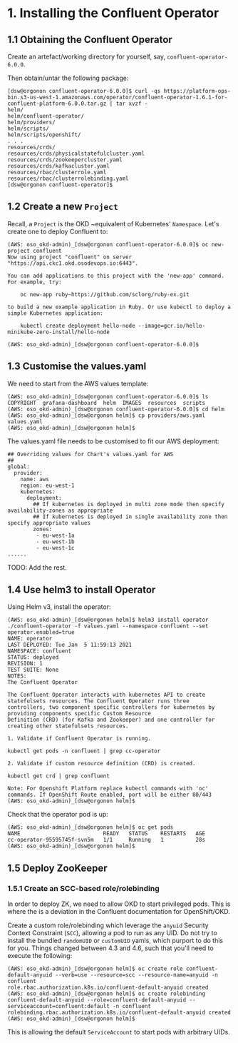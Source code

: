 # 1. Installing the Confluent Operator

## 1.1 Obtaining the Confluent Operator

Create an artefact/working directory for yourself, say, `confluent-operator-6.0.0`.

Then obtain/untar the following package:

```
[dsw@orgonon confluent-operator-6.0.0]$ curl -qs https://platform-ops-bin.s3-us-west-1.amazonaws.com/operator/confluent-operator-1.6.1-for-confluent-platform-6.0.0.tar.gz | tar xvzf -                                                                                                     helm/                                                                         
helm/confluent-operator/                                                      
helm/providers/                                                               
helm/scripts/                                                                 
helm/scripts/openshift/                                                       
. . . 
resources/crds/
resources/crds/physicalstatefulcluster.yaml
resources/crds/zookeepercluster.yaml
resources/crds/kafkacluster.yaml
resources/rbac/clusterrole.yaml
resources/rbac/clusterrolebinding.yaml
[dsw@orgonon confluent-operator]$ 
```

## 1.2 Create a new `Project`

Recall, a `Project` is the OKD ~equivalent of Kubernetes' `Namespace`. Let's create one to deploy Confluent to:

```
(AWS: oso_okd-admin)_[dsw@orgonon confluent-operator-6.0.0]$ oc new-project confluent
Now using project "confluent" on server "https://api.ckc1.okd.osodevops.io:6443".
	   
You can add applications to this project with the 'new-app' command. For example, try:
	   
    oc new-app ruby~https://github.com/sclorg/ruby-ex.git
	   
to build a new example application in Ruby. Or use kubectl to deploy a simple Kubernetes application:
	   
    kubectl create deployment hello-node --image=gcr.io/hello-minikube-zero-install/hello-node
	   
(AWS: oso_okd-admin)_[dsw@orgonon confluent-operator-6.0.0]$ 
```

## 1.3 Customise the values.yaml

We need to start from the AWS values template:

```
(AWS: oso_okd-admin)_[dsw@orgonon confluent-operator-6.0.0]$ ls
COPYRIGHT  grafana-dashboard  helm  IMAGES  resources  scripts
(AWS: oso_okd-admin)_[dsw@orgonon confluent-operator-6.0.0]$ cd helm
(AWS: oso_okd-admin)_[dsw@orgonon helm]$ cp providers/aws.yaml values.yaml
(AWS: oso_okd-admin)_[dsw@orgonon helm]$ 
```
The values.yaml file needs to be customised to fit our AWS deployment:

```
## Overriding values for Chart's values.yaml for AWS
##
global:
  provider:
    name: aws
    region: eu-west-1
    kubernetes:
      deployment:
        ## If kubernetes is deployed in multi zone mode then specify availability-zones as appropriate
        ## If kubernetes is deployed in single availability zone then specify appropriate values
        zones:
         - eu-west-1a
         - eu-west-1b
         - eu-west-1c
......
```
TODO: Add the rest.

## 1.4 Use helm3 to install Operator

Using Helm v3, install the operator:

```
(AWS: oso_okd-admin)_[dsw@orgonon helm]$ helm3 install operator ./confluent-operator -f values.yaml --namespace confluent --set operator.enabled=true
NAME: operator
LAST DEPLOYED: Tue Jan  5 11:59:13 2021
NAMESPACE: confluent
STATUS: deployed
REVISION: 1
TEST SUITE: None
NOTES:
The Confluent Operator
	   
The Confluent Operator interacts with kubernetes API to create statefulsets resources. The Confluent Operator runs three
controllers, two component specific controllers for kubernetes by providing components specific Custom Resource
Definition (CRD) (for Kafka and Zookeeper) and one controller for creating other statefulsets resources.
	   
1. Validate if Confluent Operator is running.
	   
kubectl get pods -n confluent | grep cc-operator
	   
2. Validate if custom resource definition (CRD) is created.
	   
kubectl get crd | grep confluent
	   
Note: For Openshift Platform replace kubectl commands with 'oc' commands. If OpenShift Route enabled, port will be either 80/443
(AWS: oso_okd-admin)_[dsw@orgonon helm]$ 
```
Check that the operator pod is up:

```
(AWS: oso_okd-admin)_[dsw@orgonon helm]$ oc get pods
NAME                          READY   STATUS    RESTARTS   AGE
cc-operator-95595745f-svn5m   1/1     Running   1          28s
(AWS: oso_okd-admin)_[dsw@orgonon helm]$ 
```

## 1.5 Deploy ZooKeeper

### 1.5.1 Create an SCC-based role/rolebinding

In order to deploy ZK, we need to allow OKD to start privileged pods. This is where the is a deviation in the Confluent documentation for OpenShift/OKD.

Create a custom role/rolebinding which leverage the `anyuid` Security Context Constraint (`SCC`), allowing a pod to run as any UID. Do not try to install the bundled `randomUID` or `customUID` yamls, which purport to do this for you. Things changed between 4.3 and 4.6, such that you'll need to execute the following:

```
(AWS: oso_okd-admin)_[dsw@orgonon helm]$ oc create role confluent-default-anyuid --verb=use --resource=scc --resource-name=anyuid -n confluent
role.rbac.authorization.k8s.io/confluent-default-anyuid created
(AWS: oso_okd-admin)_[dsw@orgonon helm]$ oc create rolebinding confluent-default-anyuid --role=confluent-default-anyuid --serviceaccount=confluent:default -n confluent
rolebinding.rbac.authorization.k8s.io/confluent-default-anyuid created
(AWS: oso_okd-admin)_[dsw@orgonon helm]$ 
```
This is allowing the default `ServiceAccount` to start pods with arbitrary UIDs.
